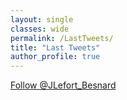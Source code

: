 ```yaml
---
layout: single
classes: wide
permalink: /LastTweets/
title: "Last Tweets"
author_profile: true
---
```


<a href="https://twitter.com/JLefort_Besnard?ref_src=twsrc%5Etfw" class="twitter-follow-button" data-show-count="false">Follow @JLefort_Besnard</a><script async src="https://platform.twitter.com/widgets.js" charset="utf-8"></script>
